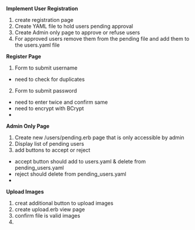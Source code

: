 **Implement User Registration**
1. create registration page
2. Create YAML file to hold users pending approval
3. Create Admin only page to approve or refuse users
4. For approved users remove them from the pending file and add them to the users.yaml file


**Register Page**
1. Form to submit username
  - need to check for duplicates
2. Form to submit password
  - need to enter twice and confirm same
  - need to encrypt with BCrypt
  - 

**Admin Only Page**
1. Create new /users/pending.erb page that is only accessible by admin
2. Display list of pending users
3. add buttons to accept or reject
  - accept button should add to users.yaml & delete from pending_users.yaml
  - reject should delete from pending_users.yaml
  - 

**Upload Images**
1. creat additional button to upload images
2. create upload.erb view page
3. confirm file is valid images
4. 